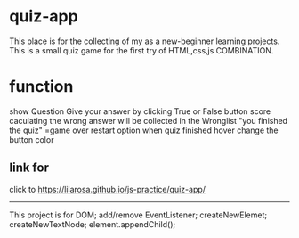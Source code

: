 # quiz-app
This place is for the collecting of my as a new-beginner learning projects.
This is a small quiz game for the first try of HTML,css,js COMBINATION.
# function
show Question
Give your answer by clicking True or False button 
score caculating
the wrong answer will be collected in the Wronglist
"you finished the quiz" =game over
restart option when quiz finished
hover change the button color

## link for 
click to 
https://lilarosa.github.io/js-practice/quiz-app/

-----

This project is for DOM; add/remove EventListener; createNewElemet; createNewTextNode; element.appendChild();
